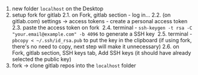 1. new folder ``localhost`` on the Desktop
2. setup fork for gitlab
  2.1. on Fork, gitlab section - log in...
  2.2. (on gitlab.com) settings -> access tokens - create a personal access token
  2.3. paste the access token on fork
  2.4. terminal - ``ssh-keygen -t rsa -C "your.email@example.com" -b 4096`` to generate a SSH key
  2.5. terminal - ``pbcopy < ~/.ssh/id_rsa.pub`` to put the key in the clipboard (if using fork, there's no need to copy, next step will make it unnecessary)
  2.6. on Fork, gitlab section, SSH keys tab, Add SSH keys (it should have already selected the public key)
3. fork -> clone gitlab repos into the ``localhost`` folder



